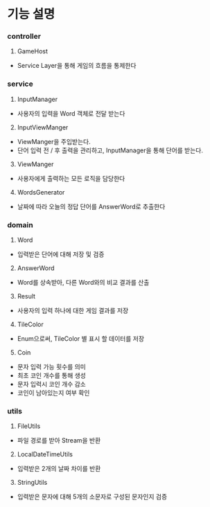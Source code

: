 # 기능 설명 

### controller
1. GameHost
- Service Layer을 통해 게임의 흐름을 통제한다 

### service
1. InputManager
- 사용자의 입력을 Word 객체로 전달 받는다
2. InputViewManger 
- ViewManger을 주입받는다. 
- 단어 입력 전 / 후 출력을 관리하고, InputManager을 통해 단어를 받는다.
3. ViewManger
- 사용자에게 출력하는 모든 로직을 담당한다
4. WordsGenerator 
- 날짜에 따라 오늘의 정답 단어를 AnswerWord로 추출한다

### domain
1. Word
- 입력받은 단어에 대해 저장 및 검증
2. AnswerWord
- Word를 상속받아, 다른 Word와의 비교 결과를 산출
3. Result
- 사용자의 입력 하나에 대한 게임 결과를 저장
4. TileColor
- Enum으로써, TileColor 별 표시 할 데이터를 저장
5. Coin 
- 문자 입력 가능 횟수를 의미
- 최초 코인 개수를 통해 생성
- 문자 입력시 코인 개수 감소
- 코인이 남아있는지 여부 확인

### utils
1. FileUtils
- 파일 경로를 받아 Stream<String>을 반환
2. LocalDateTimeUtils
- 입력받은 2개의 날짜 차이를 반환
3. StringUtils
- 입력받은 문자에 대해 5개의 소문자로 구성된 문자인지 검증